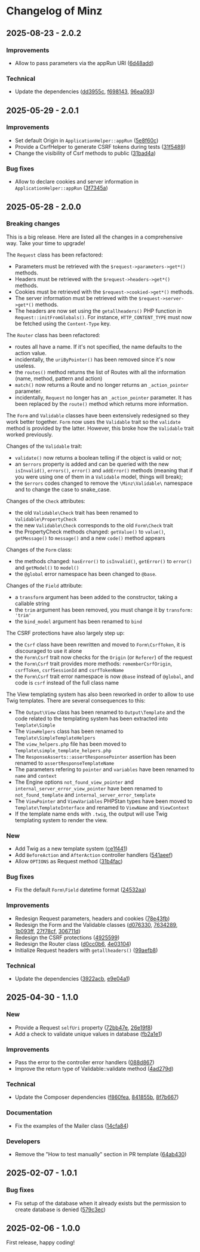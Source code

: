 # Changelog of Minz

## 2025-08-23 - 2.0.2

### Improvements

- Allow to pass parameters via the appRun URI ([6d48add](https://github.com/flusio/Minz/commit/6d48add))

### Technical

- Update the dependencies ([dd3955c](https://github.com/flusio/Minz/commit/dd3955c), [f698143](https://github.com/flusio/Minz/commit/f698143), [96ea093](https://github.com/flusio/Minz/commit/96ea093))

## 2025-05-29 - 2.0.1

### Improvements

- Set default Origin in `ApplicationHelper::appRun` ([5e8f60c](https://github.com/flusio/Minz/commit/5e8f60c))
- Provide a CsrfHelper to generate CSRF tokens during tests ([31f5489](https://github.com/flusio/Minz/commit/31f5489))
- Change the visibility of Csrf methods to public ([31bad4a](https://github.com/flusio/Minz/commit/31bad4a))

### Bug fixes

- Allow to declare cookies and server information in `ApplicationHelper::appRun` ([3f7345a](https://github.com/flusio/Minz/commit/3f7345a))

## 2025-05-28 - 2.0.0

### Breaking changes

This is a big release.
Here are listed all the changes in a comprehensive way.
Take your time to upgrade!

The `Request` class has been refactored:

- Parameters must be retrieved with the `$request->parameters->get*()` methods.
- Headers must be retrieved with the `$request->headers->get*()` methods.
- Cookies must be retrieved with the `$request->cookied->get*()` methods.
- The server information must be retrieved with the `$request->server->get*()` methods.
- The headers are now set using the `getallheaders()` PHP function in `Request::initFromGlobals()`. For instance, `HTTP_CONTENT_TYPE` must now be fetched using the `Content-Type` key.

The `Router` class has been refactored:

- routes all have a name. If it's not specified, the name defaults to the action value.
- incidentally, the `uriByPointer()` has been removed since it's now useless.
- the `routes()` method returns the list of Routes with all the information (name, method, pattern and action)
- `match()` now returns a Route and no longer returns an `_action_pointer` parameter.
- incidentally, `Request` no longer has an `_action_pointer` parameter. It has been replaced by the `route()` method which returns more information.

The `Form` and `Validable` classes have been extensively redesigned so they work better together.
`Form` now uses the `Validable` trait so the `validate` method is provided by the latter.
However, this broke how the `Validable` trait worked previously.

Changes of the `Validable` trait:

- `validate()` now returns a boolean telling if the object is valid or not;
- an `$errors` property is added and can be queried with the new `isInvalid()`, `errors()`, `error()` and `addError()` methods (meaning that if you were using one of them in a `Validable` model, things will break);
- the `$errors` codes changed to remove the `\Minz\Validable\` namespace and to change the case to snake\_case.

Changes of the `Check` attributes:

- the old `Validable\Check` trait has been renamed to `Validable\PropertyCheck`
- the new `Validable\Check` corresponds to the old `Form\Check` trait
- the PropertyCheck methods changed: `getValue()` to `value()`, `getMessage()` to `message()` and a new `code()` method appears

Changes of the `Form` class:

- the methods changed: `hasError()` to `isInvalid()`, `getError()` to `error()` and `getModel()` to `model()`
- the `@global` error namespace has been changed to `@base`.

Changes of the `Field` attribute:

- a `transform` argument has been added to the constructor, taking a callable string
- the `trim` argument has been removed, you must change it by `transform: 'trim'`
- the `bind_model` argument has been renamed to `bind`

The CSRF protections have also largely step up:

- the `Csrf` class have been rewritten and moved to `Form\CsrfToken`, it is discouraged to use it alone
- the `Form\Csrf` trait now checks for the `Origin` (or `Referer`) of the request
- the `Form\Csrf` trait provides more methods: `rememberCsrfOrigin`, `csrfToken`, `csrfSessionId` and `csrfTokenName`
- the `Form\Csrf` trait error namespace is now `@base` instead of `@global`, and code is `csrf` instead of the full class name

The View templating system has also been reworked in order to allow to use Twig templates.
There are several consequences to this:

- The `Output\View` class has been renamed to `Output\Template` and the code related to the templating system has been extracted into `Template\Simple`
- The `ViewHelpers` class has been renamed to `Template\SimpleTemplateHelpers`
- The `view_helpers.php` file has been moved to `Template\simple_template_helpers.php`
- The `ResponseAsserts::assertResponsePointer` assertion has been renamed to `assertResponseTemplateName`
- The parameters refering to `pointer` and `variables` have been renamed to `name` and `context`
- The Engine options `not_found_view_pointer` and `internal_server_error_view_pointer` have been renamed to `not_found_template` and `internal_server_error_template`
- The `ViewPointer` and `ViewVariables` PHPStan types have been moved to `Template\TemplateInterface` and renamed to `ViewName` and `ViewContext`
- If the template name ends with `.twig`, the output will use Twig templating system to render the view.

### New

- Add Twig as a new template system ([ce1f441](https://github.com/flusio/Minz/commit/ce1f441))
- Add `BeforeAction` and `AfterAction` controller handlers ([541aeef](https://github.com/flusio/Minz/commit/541aeef))
- Allow `OPTIONS` as Request method ([31b4fac](https://github.com/flusio/Minz/commit/31b4fac))

### Bug fixes

- Fix the default `Form\Field` datetime format ([24532aa](https://github.com/flusio/Minz/commit/24532aa))

### Improvements

- Redesign Request parameters, headers and cookies ([78e43fb](https://github.com/flusio/Minz/commit/78e43fb))
- Redesign the Form and the Validable classes ([d076330](https://github.com/flusio/Minz/commit/d076330), [7634289](https://github.com/flusio/Minz/commit/7634289), [1b093ff](https://github.com/flusio/Minz/commit/1b093ff), [27f78cf](https://github.com/flusio/Minz/commit/27f78cf), [306711d](https://github.com/flusio/Minz/commit/306711d))
- Redesign the CSRF protections ([4925599](https://github.com/flusio/Minz/commit/4925599))
- Redesign the Router class ([d0cc0b6](https://github.com/flusio/Minz/commit/d0cc0b6), [4e03104](https://github.com/flusio/Minz/commit/4e03104))
- Initialize Request headers with `getallheaders()` ([99aefb8](https://github.com/flusio/Minz/commit/99aefb8))

### Technical

- Update the dependencies ([3922acb](https://github.com/flusio/Minz/commit/3922acb), [e9e04a1](https://github.com/flusio/Minz/commit/e9e04a1))

## 2025-04-30 - 1.1.0

### New

- Provide a Request `selfUri` property ([72bb47e](https://github.com/flusio/Minz/commit/72bb47e), [26e19f8](https://github.com/flusio/Minz/commit/26e19f8))
- Add a check to validate unique values in database ([fb2a1e1](https://github.com/flusio/Minz/commit/fb2a1e1))

### Improvements

- Pass the error to the controller error handlers ([088d867](https://github.com/flusio/Minz/commit/088d867))
- Improve the return type of Validable::validate method ([4ad279d](https://github.com/flusio/Minz/commit/4ad279d))

### Technical

- Update the Composer dependencies ([f860fea](https://github.com/flusio/Minz/commit/f860fea), [841855b](https://github.com/flusio/Minz/commit/841855b), [8f7b667](https://github.com/flusio/Minz/commit/8f7b667))

### Documentation

- Fix the examples of the Mailer class ([14cfa84](https://github.com/flusio/Minz/commit/14cfa84))

### Developers

- Remove the "How to test manually" section in PR template ([64ab430](https://github.com/flusio/Minz/commit/64ab430))

## 2025-02-07 - 1.0.1

### Bug fixes

- Fix setup of the database when it already exists but the permission to create database is denied ([579c3ec](https://github.com/flusio/Minz/commit/579c3ec))

## 2025-02-06 - 1.0.0

First release, happy coding!
